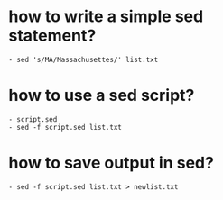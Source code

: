 # how to write a simple sed statement?
    - sed 's/MA/Massachusettes/' list.txt

# how to use a sed script?
    - script.sed
    - sed -f script.sed list.txt

# how to save output in sed?
    - sed -f script.sed list.txt > newlist.txt

